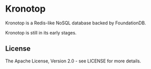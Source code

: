 # Kronotop

Kronotop is a Redis-like NoSQL database backed by FoundationDB.

Kronotop is still in its early stages.

## License

The Apache License, Version 2.0 - see LICENSE for more details.